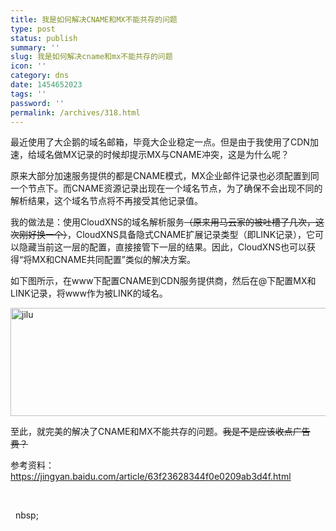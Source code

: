 ```yaml
---
title: 我是如何解决CNAME和MX不能共存的问题
type: post
status: publish
summary: ''
slug: 我是如何解决cname和mx不能共存的问题
icon: ''
category: dns
date: 1454652023
tags: ''
password: ''
permalink: /archives/318.html
---
```


最近使用了大企鹅的域名邮箱，毕竟大企业稳定一点。但是由于我使用了CDN加速，给域名做MX记录的时候却提示MX与CNAME冲突，这是为什么呢？

原来大部分加速服务提供的都是CNAME模式，MX企业邮件记录也必须配置到同一个节点下。而CNAME资源记录出现在一个域名节点，为了确保不会出现不同的解析结果，这个域名节点将不再接受其他记录值。

我的做法是：使用CloudXNS的域名解析服务<del>（原来用马云家的被吐槽了几次，这次刚好换一个）</del>，CloudXNS具备隐式CNAME扩展记录类型（即LINK记录），它可以隐藏当前这一层的配置，直接接管下一层的结果。因此，CloudXNS也可以获得“将MX和CNAME共同配置”类似的解决方案。

如下图所示，在www下配置CNAME到CDN服务提供商，然后在@下配置MX和LINK记录，将www作为被LINK的域名。

<a href="https://www.zkl2333.com/usr/uploads/2016/02/jilu.png" rel="attachment wp-att-357"><img class="alignnone wp-image-357" src="https://www.zkl2333.com/usr/uploads/2016/02/jilu-300x77.png" alt="jilu" width="673" height="173" /></a>

至此，就完美的解决了CNAME和MX不能共存的问题。<del>我是不是应该收点广告费？</del>

参考资料：<a href="https://jingyan.baidu.com/article/63f23628344f0e0209ab3d4f.html" target="_blank">https://jingyan.baidu.com/article/63f23628344f0e0209ab3d4f.html</a>

&nbsp;

&nbsp;
nbsp;
